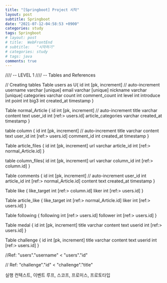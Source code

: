 ```yaml
---
title: "[Springboot] Project 시작"
layout: post
subtitle: Springboot
date: "2021-07-12-04:58:53 +0900"
categories: study
tags: Springboot
# layout: post
# title:  WebFrontEnd
# subtitle:   "시작하기"
# categories: study
# tags: java
comments: true
---
```



//// -- LEVEL 1
//// -- Tables and References

// Creating tables
Table users as U{
  id int [pk, increment] // auto-increment
  username varchar [unique]
  email varchar [unique]
  nickname varchar [unique]
  categories varchar
  count int
  comment_count int
  level int
  introduce int
  point int
  big3 int
  created_at timestamp
}

Table normal_Article  {
  id int [pk, increment] // auto-increment
  title varchar
  content text
  user_id int [ref:> users.id]
  article_categories varchar
  created_at timestamp
}

table column {
  id int [pk, increment] // auto-increment
  title varchar
  content text
  user_id int [ref:> users.id]
  comment_id int
  created_at timestamp
}

Table article_files {
  id int [pk, increment]
  url varchar
  article_id int [ref:> normal_Article.id]
}


table column_files{
  id int [pk, increment]
  url varchar
  column_id int [ref:> column.id]
}

Table comments  {
  id int [pk, increment] // auto-increment
  user_id int
  article_id int [ref:> normal_Article.id]
  content text
  created_at timestamp
}

Table like {
 like_target int [ref:> column.id]
 liker int [ref:> users.id]
}

Table article_like {
 like_target int [ref:> normal_Article.id]
 liker int [ref:> users.id]
}

Table following {
following int [ref:> users.id]
 follower int [ref:> users.id]
}

Table medal {
  id int [pk, increment]
  title varchar
  content text
  userid int [ref:> users.id]
}

Table challenge {
  id int [pk, increment]
  title varchar
  content text
  userid int [ref:> users.id]
}

//Ref: "users"."username" < "users"."id"


// Ref: "challenge"."id" < "challenge"."title"

실행 컨텍스트, 이벤트 루프, 스코프, 프로미스, 프로토타입

